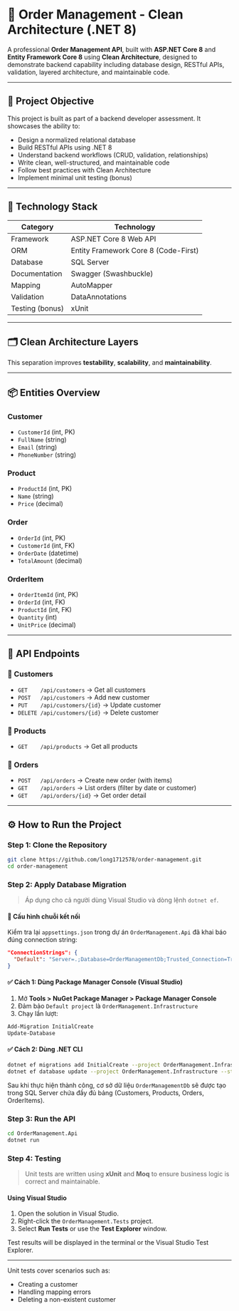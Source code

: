 # 🧾 Order Management - Clean Architecture (.NET 8)

A professional **Order Management API**, built with **ASP.NET Core 8** and **Entity Framework Core 8** using **Clean Architecture**, designed to demonstrate backend capability including database design, RESTful APIs, validation, layered architecture, and maintainable code.

---

## 🎯 Project Objective

This project is built as part of a backend developer assessment. It showcases the ability to:

- Design a normalized relational database
- Build RESTful APIs using .NET 8
- Understand backend workflows (CRUD, validation, relationships)
- Write clean, well-structured, and maintainable code
- Follow best practices with Clean Architecture
- Implement minimal unit testing (bonus)

---

## 🧱 Technology Stack

| Category          | Technology                        |
|-------------------|------------------------------------|
| Framework         | ASP.NET Core 8 Web API             |
| ORM               | Entity Framework Core 8 (Code-First)|
| Database          | SQL Server       |
| Documentation     | Swagger (Swashbuckle)              |
| Mapping           | AutoMapper                         |
| Validation        | DataAnnotations                    |
| Testing (bonus)   | xUnit                              |

---

## 🗂️ Clean Architecture Layers

This separation improves **testability**, **scalability**, and **maintainability**.

---

## 📦 Entities Overview

### Customer
- `CustomerId` (int, PK)
- `FullName` (string)
- `Email` (string)
- `PhoneNumber` (string)

### Product
- `ProductId` (int, PK)
- `Name` (string)
- `Price` (decimal)

### Order
- `OrderId` (int, PK)
- `CustomerId` (int, FK)
- `OrderDate` (datetime)
- `TotalAmount` (decimal)

### OrderItem
- `OrderItemId` (int, PK)
- `OrderId` (int, FK)
- `ProductId` (int, FK)
- `Quantity` (int)
- `UnitPrice` (decimal)

---

## 📡 API Endpoints

### 🔹 Customers
- `GET    /api/customers` → Get all customers
- `POST   /api/customers` → Add new customer
- `PUT    /api/customers/{id}` → Update customer
- `DELETE /api/customers/{id}` → Delete customer

### 🔹 Products
- `GET    /api/products` → Get all products

### 🔹 Orders
- `POST   /api/orders` → Create new order (with items)
- `GET    /api/orders` → List orders (filter by date or customer)
- `GET    /api/orders/{id}` → Get order detail

---

## ⚙️ How to Run the Project

### Step 1: Clone the Repository

```bash
git clone https://github.com/long1712578/order-management.git
cd order-management
```
### Step 2: Apply Database Migration

> Áp dụng cho cả người dùng Visual Studio và dòng lệnh `dotnet ef`.

#### 📌 Cấu hình chuỗi kết nối
Kiểm tra lại `appsettings.json` trong dự án `OrderManagement.Api` đã khai báo đúng connection string:

```json
"ConnectionStrings": {
  "Default": "Server=.;Database=OrderManagementDb;Trusted_Connection=True;Encrypt=False"
}
```

#### ✅ Cách 1: Dùng Package Manager Console (Visual Studio)

1. Mở **Tools > NuGet Package Manager > Package Manager Console**
2. Đảm bảo `Default project` là `OrderManagement.Infrastructure`
3. Chạy lần lượt:

```powershell
Add-Migration InitialCreate
Update-Database
```

#### ✅ Cách 2: Dùng .NET CLI

```bash
dotnet ef migrations add InitialCreate --project OrderManagement.Infrastructure --startup-project OrderManagement.Api
dotnet ef database update --project OrderManagement.Infrastructure --startup-project OrderManagement.Api
```

Sau khi thực hiện thành công, cơ sở dữ liệu `OrderManagementDb` sẽ được tạo trong SQL Server chứa đầy đủ bảng (Customers, Products, Orders, OrderItems).

### Step 3: Run the API

```bash
cd OrderManagement.Api
dotnet run
```
### Step 4: Testing
> Unit tests are written using **xUnit** and **Moq** to ensure business logic is correct and maintainable.
#### Using Visual Studio
1. Open the solution in Visual Studio.
2. Right-click the `OrderManagement.Tests` project.
3. Select __Run Tests__ or use the __Test Explorer__ window.

Test results will be displayed in the terminal or the Visual Studio Test Explorer.

---

Unit tests cover scenarios such as:
- Creating a customer
- Handling mapping errors
- Deleting a non-existent customer